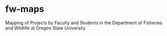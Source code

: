 fw-maps
===========

Mapping of Projects by Faculty and Students in the Department of Fisheries and Wildlife at Oregon State University